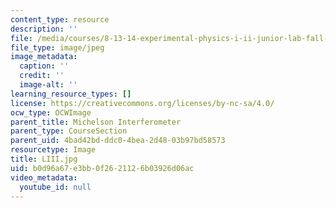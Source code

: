 ```yaml
---
content_type: resource
description: ''
file: /media/courses/8-13-14-experimental-physics-i-ii-junior-lab-fall-2016-spring-2017/b0d96a67e3bb0f2621126b03926d06ac_LIII.jpg
file_type: image/jpeg
image_metadata:
  caption: ''
  credit: ''
  image-alt: ''
learning_resource_types: []
license: https://creativecommons.org/licenses/by-nc-sa/4.0/
ocw_type: OCWImage
parent_title: Michelson Interferometer
parent_type: CourseSection
parent_uid: 4bad42bd-ddc0-4bea-2d48-03b97bd58573
resourcetype: Image
title: LIII.jpg
uid: b0d96a67-e3bb-0f26-2112-6b03926d06ac
video_metadata:
  youtube_id: null
---
```

